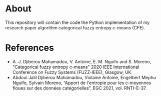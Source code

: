 # About
This repository will contain the code the Python implementation of my research paper algorithm categorical fuzzy entropy c-means (CFE).

# References
- A. J. Djiberou Mahamadou, V. Antoine, E. M. Nguifo and S. Moreno, "Categorical fuzzy entropy c-means" 2020 IEEE International Conference on Fuzzy Systems (FUZZ-IEEE),  Glasgow, UK.
- Abdoul Jalil Djiberou Mahamadou, Violaine Antoine, Engelbert Mephu Nguifo, Sylvain Moreno, “Apport de l'entropie pour les c-moyennes floues sur des données catégorielles”, EGC 2021, vol. RNTI-E-37.
